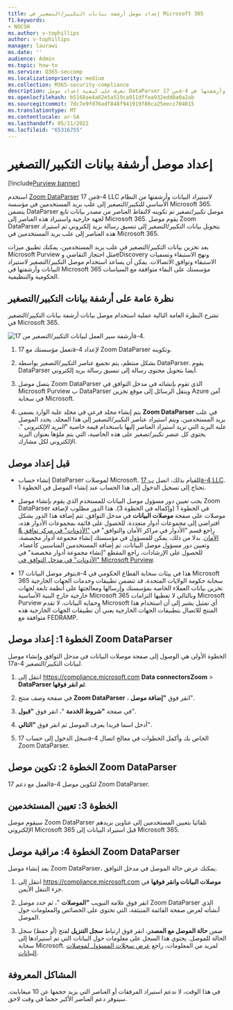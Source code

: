 ```yaml
---
title: إعداد موصل أرشفة بيانات التكبير/التصغير في Microsoft 365
f1.keywords:
- NOCSH
ms.author: v-tophillips
author: v-tophillips
manager: laurawi
ms.date: ''
audience: Admin
ms.topic: how-to
ms.service: O365-seccomp
ms.localizationpriority: medium
ms.collection: M365-security-compliance
description: تعرف على كيفية إعداد موصل DataParser من 17a-4 تكبير/تصغير واستخدامه لاستيراد بيانات التكبير/التصغير وأرشفتها في Microsoft 365.
ms.openlocfilehash: b5168ae4a62e5a519ca911dffea932edd8a0a2ab
ms.sourcegitcommit: 7dc7e9fd76adf848f941919f86ca25eecc704015
ms.translationtype: MT
ms.contentlocale: ar-SA
ms.lasthandoff: 05/11/2022
ms.locfileid: "65316755"
---
```

# <a name="set-up-a-connector-to-archive-zoom-data"></a>إعداد موصل أرشفة بيانات التكبير/التصغير

[!include[Purview banner](../includes/purview-rebrand-banner.md)]

استخدم [Zoom DataParser](https://www.17a-4.com/dataparser/) من 17a-4 LLC لاستيراد البيانات وأرشفتها من النظام الأساسي للتكبير/التصغير إلى علب بريد المستخدمين في مؤسسة Microsoft 365. يتضمن DataParser موصل تكبير/تصغير تم تكوينه لالتقاط العناصر من مصدر بيانات تابع لجهة خارجية واستيراد هذه العناصر إلى Microsoft 365. يقوم موصل Zoom DataParser بتحويل بيانات التكبير/التصغير إلى تنسيق رسالة بريد إلكتروني ثم استيراد هذه العناصر إلى علب بريد المستخدمين في Microsoft 365.

بعد تخزين بيانات التكبير/التصغير في علب بريد المستخدمين، يمكنك تطبيق ميزات Microsoft Purview مثل احتجاز التقاضي وeDiscovery ونهج الاستبقاء وتسميات الاستبقاء وتوافق الاتصالات. يمكن أن يساعد استخدام موصل التكبير/التصغير لاستيراد البيانات وأرشفتها في Microsoft 365 مؤسستك على البقاء متوافقة مع السياسات الحكومية والتنظيمية.

## <a name="overview-of-archiving-zoom-data"></a>نظرة عامة على أرشفة بيانات التكبير/التصغير

تشرح النظرة العامة التالية عملية استخدام موصل بيانات أرشفة بيانات التكبير/التصغير في Microsoft 365.

![أرشفة سير العمل لبيانات التكبير/التصغير من 17a-4.](../media/ZoomDataParserConnectorWorkflow.png)

1. تعمل مؤسستك مع 17a-4 لإعداد Zoom DataParser وتكوينه.

2. بشكل منتظم، يتم تجميع عناصر التكبير/التصغير بواسطة DataParser. يقوم DataParser أيضا بتحويل محتوى رسالة إلى تنسيق رسالة بريد إلكتروني.

3. يتصل موصل Zoom DataParser الذي تقوم بإنشائه في مدخل التوافق في Microsoft Purview ب DataParser وينقل الرسائل إلى موقع تخزين Azure آمن في سحابة Microsoft.

4. يتم إنشاء مجلد فرعي في مجلد علبة الوارد يسمى **Zoom DataParser** في علب بريد المستخدمين، ويتم استيراد عناصر التكبير/التصغير إلى هذا المجلد. يحدد الموصل علبة البريد التي تريد استيراد العناصر إليها باستخدام قيمة خاصية *"البريد الإلكتروني* ". يحتوي كل عنصر تكبير/تصغير على هذه الخاصية، التي يتم ملؤها بعنوان البريد الإلكتروني لكل مشارك.

## <a name="before-you-set-up-a-connector"></a>قبل إعداد موصل

- إنشاء حساب DataParser لموصلات Microsoft. للقيام بذلك، اتصل [ب 17a-4 LLC](https://www.17a-4.com/contact/). تحتاج إلى تسجيل الدخول إلى هذا الحساب عند إنشاء الموصل في الخطوة 1.

- يجب تعيين دور مسؤول موصل البيانات للمستخدم الذي يقوم بإنشاء موصل Zoom DataParser في الخطوة 1 (وإكماله في الخطوة 3). هذا الدور مطلوب لإضافة موصلات على صفحة **موصلات البيانات** في مدخل التوافق. تتم إضافة هذا الدور بشكل افتراضي إلى مجموعات أدوار متعددة. للحصول على قائمة بمجموعات الأدوار هذه، راجع قسم "الأدوار في مراكز الأمان والتوافق" في ["الأذونات" في مركز توافق & الأمان](../security/office-365-security/permissions-in-the-security-and-compliance-center.md#roles-in-the-security--compliance-center). بدلا من ذلك، يمكن للمسؤول في مؤسستك إنشاء مجموعة أدوار مخصصة، وتعيين دور مسؤول موصل البيانات، ثم إضافة المستخدمين المناسبين كأعضاء. للحصول على الإرشادات، راجع المقطع "إنشاء مجموعة أدوار مخصصة" في ["الأذونات" في مدخل التوافق في Microsoft Purview](microsoft-365-compliance-center-permissions.md#create-a-custom-role-group).

- يتوفر موصل البيانات 17a-4 هذا في بيئات سحابة القطاع الحكومي في Microsoft 365 سحابة حكومة الولايات المتحدة. قد تتضمن تطبيقات وخدمات الجهات الخارجية تخزين بيانات العملاء الخاصة بمؤسستك وإرسالها ومعالجتها على أنظمة تابعة لجهات خارجية خارج البنية الأساسية Microsoft 365 وبالتالي لا تغطيها التزامات Microsoft Purview وحماية البيانات. لا تقدم Microsoft أي تمثيل يشير إلى أن استخدام هذا المنتج للاتصال بتطبيقات الجهات الخارجية يعني أن تطبيقات الجهات الخارجية هذه متوافقة مع FEDRAMP.

## <a name="step-1-set-up-a-zoom-dataparser-connector"></a>الخطوة 1: إعداد موصل Zoom DataParser

الخطوة الأولى هي الوصول إلى صفحة موصلات البيانات في مدخل التوافق وإنشاء موصل 17a-4 لبيانات التكبير/التصغير.

1. انتقل إلى <https://compliance.microsoft.com> **Data connectorsZoom** >  **DataParser ثم انقر فوقها**.

2. في صفحة وصف منتج **Zoom DataParser** ، انقر فوق **"إضافة موصل**".

3. في صفحة **"شروط الخدمة** "، انقر فوق **"قبول**".

4. أدخل اسما فريدا يعرف الموصل ثم انقر فوق **"التالي**".

5. سجل الدخول إلى حساب 17a-4 الخاص بك وأكمل الخطوات في معالج اتصال Zoom DataParser.

## <a name="step-2-configure-the-zoom-dataparser-connector"></a>الخطوة 2: تكوين موصل Zoom DataParser

العمل مع دعم 17a-4 لتكوين موصل Zoom DataParser.

## <a name="step-3-map-users"></a>الخطوة 3: تعيين المستخدمين

سيقوم موصل Zoom DataParser تلقائيا بتعيين المستخدمين إلى عناوين بريدهم الإلكتروني Microsoft 365 قبل استيراد البيانات إلى Microsoft 365.

## <a name="step-4-monitor-the-zoom-dataparser-connector"></a>الخطوة 4: مراقبة موصل Zoom DataParser

بعد إنشاء موصل Zoom DataParser، يمكنك عرض حالة الموصل في مدخل التوافق.

1. انتقل إلى <https://compliance.microsoft.com> **موصلات البيانات وانقر فوقها** في جزء التنقل الأيمن.

2. انقر فوق علامة التبويب **"الموصلات** "، ثم حدد موصل Zoom DataParser الذي أنشأته لعرض صفحة القائمة المنبثقة، التي تحتوي على الخصائص والمعلومات حول الموصل.

3. ضمن **حالة الموصل مع المصدر**، انقر فوق ارتباط **سجل التنزيل** لفتح (أو حفظ) سجل الحالة للموصل. يحتوي هذا السجل على معلومات حول البيانات التي تم استيرادها إلى سحابة Microsoft. لمزيد من المعلومات، راجع [عرض سجلات المسؤول لموصلات البيانات](data-connector-admin-logs.md).

## <a name="known-issues"></a>المشاكل المعروفة

في هذا الوقت، لا ندعم استيراد المرفقات أو العناصر التي يزيد حجمها عن 10 ميغابايت. سيتوفر دعم العناصر الأكبر حجما في وقت لاحق.
